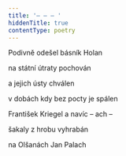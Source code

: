 ```yaml
---
title: '– – – '
hiddenTitle: true
contentType: poetry
---
```


Podivně odešel básník Holan

na státní útraty pochován

a jejich ústy chválen

v dobách kdy bez pocty je spálen

František Kriegel a navíc – ach –

šakaly z hrobu vyhrabán

na Olšanách Jan Palach
